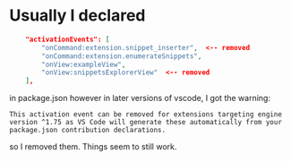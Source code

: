 # Usually I declared

```json
	"activationEvents": [
		"onCommand:extension.snippet_inserter",  <-- removed
		"onCommand:extension.enumerateSnippets",
		"onView:exampleView",
		"onView:snippetsExplorerView"  <-- removed
	],
```

in package.json however in later versions of vscode, I got the warning:

```
This activation event can be removed for extensions targeting engine version ^1.75 as VS Code will generate these automatically from your package.json contribution declarations.
```

so I removed them. Things seem to still work.
